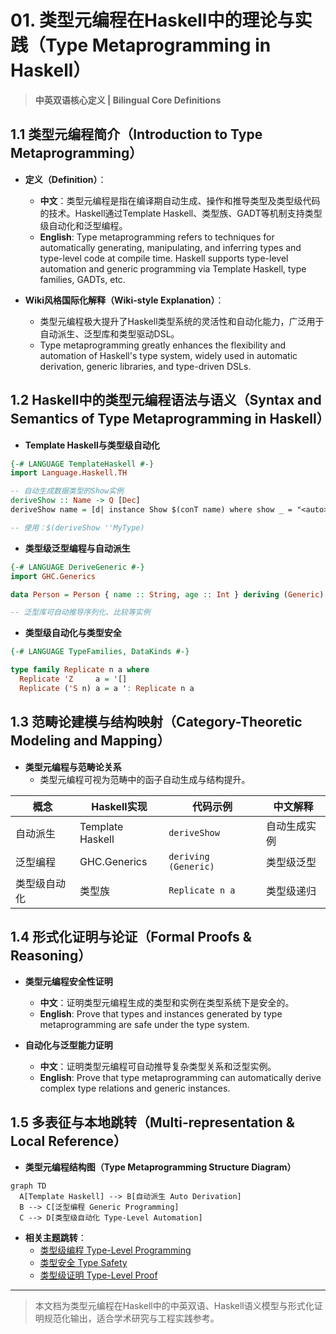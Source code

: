 # 01. 类型元编程在Haskell中的理论与实践（Type Metaprogramming in Haskell）

> **中英双语核心定义 | Bilingual Core Definitions**

## 1.1 类型元编程简介（Introduction to Type Metaprogramming）

- **定义（Definition）**：
  - **中文**：类型元编程是指在编译期自动生成、操作和推导类型及类型级代码的技术。Haskell通过Template Haskell、类型族、GADT等机制支持类型级自动化和泛型编程。
  - **English**: Type metaprogramming refers to techniques for automatically generating, manipulating, and inferring types and type-level code at compile time. Haskell supports type-level automation and generic programming via Template Haskell, type families, GADTs, etc.

- **Wiki风格国际化解释（Wiki-style Explanation）**：
  - 类型元编程极大提升了Haskell类型系统的灵活性和自动化能力，广泛用于自动派生、泛型库和类型驱动DSL。
  - Type metaprogramming greatly enhances the flexibility and automation of Haskell's type system, widely used in automatic derivation, generic libraries, and type-driven DSLs.

## 1.2 Haskell中的类型元编程语法与语义（Syntax and Semantics of Type Metaprogramming in Haskell）

- **Template Haskell与类型级自动化**

```haskell
{-# LANGUAGE TemplateHaskell #-}
import Language.Haskell.TH

-- 自动生成数据类型的Show实例
deriveShow :: Name -> Q [Dec]
deriveShow name = [d| instance Show $(conT name) where show _ = "<auto>" |]

-- 使用：$(deriveShow ''MyType)
```

- **类型级泛型编程与自动派生**

```haskell
{-# LANGUAGE DeriveGeneric #-}
import GHC.Generics

data Person = Person { name :: String, age :: Int } deriving (Generic)

-- 泛型库可自动推导序列化、比较等实例
```

- **类型级自动化与类型安全**

```haskell
{-# LANGUAGE TypeFamilies, DataKinds #-}

type family Replicate n a where
  Replicate 'Z     a = '[]
  Replicate ('S n) a = a ': Replicate n a
```

## 1.3 范畴论建模与结构映射（Category-Theoretic Modeling and Mapping）

- **类型元编程与范畴论关系**
  - 类型元编程可视为范畴中的函子自动生成与结构提升。

| 概念 | Haskell实现 | 代码示例 | 中文解释 |
|------|-------------|----------|----------|
| 自动派生 | Template Haskell | `deriveShow` | 自动生成实例 |
| 泛型编程 | GHC.Generics | `deriving (Generic)` | 类型级泛型 |
| 类型级自动化 | 类型族 | `Replicate n a` | 类型级递归 |

## 1.4 形式化证明与论证（Formal Proofs & Reasoning）

- **类型元编程安全性证明**
  - **中文**：证明类型元编程生成的类型和实例在类型系统下是安全的。
  - **English**: Prove that types and instances generated by type metaprogramming are safe under the type system.

- **自动化与泛型能力证明**
  - **中文**：证明类型元编程可自动推导复杂类型关系和泛型实例。
  - **English**: Prove that type metaprogramming can automatically derive complex type relations and generic instances.

## 1.5 多表征与本地跳转（Multi-representation & Local Reference）

- **类型元编程结构图（Type Metaprogramming Structure Diagram）**

```mermaid
graph TD
  A[Template Haskell] --> B[自动派生 Auto Derivation]
  B --> C[泛型编程 Generic Programming]
  C --> D[类型级自动化 Type-Level Automation]
```

- **相关主题跳转**：
  - [类型级编程 Type-Level Programming](./01-Type-Level-Programming.md)
  - [类型安全 Type Safety](./01-Type-Safety.md)
  - [类型级证明 Type-Level Proof](./01-Type-Level-Proof.md)

---

> 本文档为类型元编程在Haskell中的中英双语、Haskell语义模型与形式化证明规范化输出，适合学术研究与工程实践参考。
